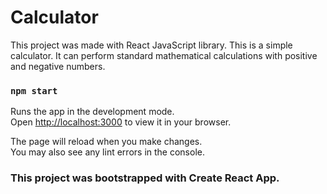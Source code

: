# Calculator

This project was made with React JavaScript library. This is a simple calculator. It can perform standard mathematical calculations with positive and negative numbers.

### `npm start`

Runs the app in the development mode.\
Open [http://localhost:3000](http://localhost:3000) to view it in your browser.

The page will reload when you make changes.\
You may also see any lint errors in the console.

### This project was bootstrapped with Create React App.